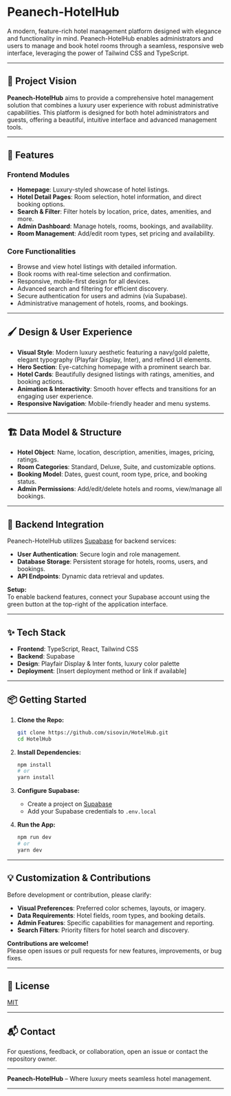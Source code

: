 # Peanech-HotelHub

A modern, feature-rich hotel management platform designed with elegance and functionality in mind. Peanech-HotelHub enables administrators and users to manage and book hotel rooms through a seamless, responsive web interface, leveraging the power of Tailwind CSS and TypeScript.

---

## 🏨 Project Vision

**Peanech-HotelHub** aims to provide a comprehensive hotel management solution that combines a luxury user experience with robust administrative capabilities. This platform is designed for both hotel administrators and guests, offering a beautiful, intuitive interface and advanced management tools.

---

## 🚀 Features

### Frontend Modules

- **Homepage**: Luxury-styled showcase of hotel listings.
- **Hotel Detail Pages**: Room selection, hotel information, and direct booking options.
- **Search & Filter**: Filter hotels by location, price, dates, amenities, and more.
- **Admin Dashboard**: Manage hotels, rooms, bookings, and availability.
- **Room Management**: Add/edit room types, set pricing and availability.

### Core Functionalities

- Browse and view hotel listings with detailed information.
- Book rooms with real-time selection and confirmation.
- Responsive, mobile-first design for all devices.
- Advanced search and filtering for efficient discovery.
- Secure authentication for users and admins (via Supabase).
- Administrative management of hotels, rooms, and bookings.

---

## 🖌️ Design & User Experience

- **Visual Style**: Modern luxury aesthetic featuring a navy/gold palette, elegant typography (Playfair Display, Inter), and refined UI elements.
- **Hero Section**: Eye-catching homepage with a prominent search bar.
- **Hotel Cards**: Beautifully designed listings with ratings, amenities, and booking actions.
- **Animation & Interactivity**: Smooth hover effects and transitions for an engaging user experience.
- **Responsive Navigation**: Mobile-friendly header and menu systems.

---

## 🏗️ Data Model & Structure

- **Hotel Object**: Name, location, description, amenities, images, pricing, ratings.
- **Room Categories**: Standard, Deluxe, Suite, and customizable options.
- **Booking Model**: Dates, guest count, room type, price, and booking status.
- **Admin Permissions**: Add/edit/delete hotels and rooms, view/manage all bookings.

---

## 🔐 Backend Integration

Peanech-HotelHub utilizes [Supabase](https://supabase.com/) for backend services:

- **User Authentication**: Secure login and role management.
- **Database Storage**: Persistent storage for hotels, rooms, users, and bookings.
- **API Endpoints**: Dynamic data retrieval and updates.

**Setup:**  
To enable backend features, connect your Supabase account using the green button at the top-right of the application interface.

---

## ✨ Tech Stack

- **Frontend**: TypeScript, React, Tailwind CSS
- **Backend**: Supabase
- **Design**: Playfair Display & Inter fonts, luxury color palette
- **Deployment**: [Insert deployment method or link if available]

---

## 📦 Getting Started

1. **Clone the Repo:**
   ```bash
   git clone https://github.com/sisovin/HotelHub.git
   cd HotelHub
   ```

2. **Install Dependencies:**
   ```bash
   npm install
   # or
   yarn install
   ```

3. **Configure Supabase:**
   - Create a project on [Supabase](https://supabase.com/)
   - Add your Supabase credentials to `.env.local`

4. **Run the App:**
   ```bash
   npm run dev
   # or
   yarn dev
   ```

---

## 💡 Customization & Contributions

Before development or contribution, please clarify:

- **Visual Preferences**: Preferred color schemes, layouts, or imagery.
- **Data Requirements**: Hotel fields, room types, and booking details.
- **Admin Features**: Specific capabilities for management and reporting.
- **Search Filters**: Priority filters for hotel search and discovery.

**Contributions are welcome!**  
Please open issues or pull requests for new features, improvements, or bug fixes.

---

## 📝 License

[MIT](LICENSE)

---

## 📬 Contact

For questions, feedback, or collaboration, open an issue or contact the repository owner.

---

**Peanech-HotelHub** – Where luxury meets seamless hotel management.

---
